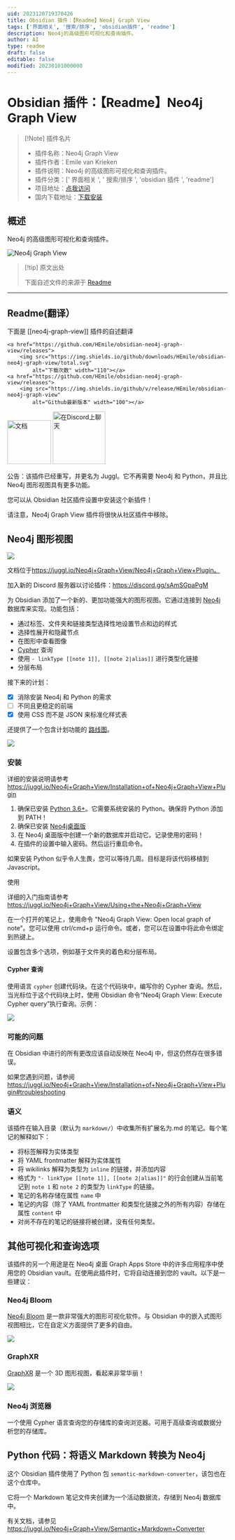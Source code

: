 ```yaml
---
uid: 2023120719370426
title: Obsidian 插件：【Readme】Neo4j Graph View
tags: ['界面相关', '搜索/排序', 'obsidian插件', 'readme']
description: Neo4j的高级图形可视化和查询插件。
author: AI
type: readme
draft: false
editable: false
modified: 20230101000000
---
```


# Obsidian 插件：【Readme】Neo4j Graph View

> [!Note] 插件名片
> - 插件名称：Neo4j Graph View
> - 插件作者：Emile van Krieken
> - 插件说明：Neo4j 的高级图形可视化和查询插件。
> - 插件分类：[' 界面相关 ', ' 搜索/排序 ', 'obsidian 插件 ', 'readme']
> - 项目地址：[点我访问](https://github.com/HEmile/obsidian-neo4j-graph-view)
> - 国内下载地址：[下载安装](https://pkmer.cn/products/plugin/pluginMarket/?neo4j-graph-view)

## 概述

Neo4j 的高级图形可视化和查询插件。

![Neo4j Graph View](https://cdn.pkmer.cn/covers/neo4j-graph-view.png!pkmer)

> [!tip] 原文出处
>
>下面自述文件的来源于 [Readme](https://ghproxy.net/https://raw.githubusercontent.com/HEmile/obsidian-neo4j-graph-view/main/README.md)
>

---

## Readme(翻译）

下面是 [[neo4j-graph-view]] 插件的自述翻译

<p align="left">

    <a href="https://github.com/HEmile/obsidian-neo4j-graph-view/releases">
        <img src="https://img.shields.io/github/downloads/HEmile/obsidian-neo4j-graph-view/total.svg"
            alt="下载次数" width="110"></a> 
    <a href="https://github.com/HEmile/obsidian-neo4j-graph-view/releases">
        <img src="https://img.shields.io/github/v/release/HEmile/obsidian-neo4j-graph-view"
            alt="Github最新版本" width="100"></a>
   <a href="https://juggl.io/Neo4j+Graph+View/Neo4j+Graph+View+Plugin">
        <img src="https://img.shields.io/badge/docs-Obsidian-blue"
            alt="文档" width="100"></a>
    <a href="https://discord.gg/sAmSGpaPgM">
        <img src="https://img.shields.io/discord/794500624163143720?logo=discord"
            alt="在Discord上聊天" width="120"></a>
</p>

公告：该插件已经重写，并更名为 Juggl。它不再需要 Neo4j 和 Python，并且比 Neo4j 图形视图具有更多功能。

您可以从 Obsidian 社区插件设置中安装这个新插件！

请注意，Neo4j Graph View 插件将很快从社区插件中移除。

## Neo4j 图形视图

![](https://cdn.pkmer.cn/covers/neo4j-graph-view_1_0.png!pkmer)

文档位于<https://juggl.io/Neo4j+Graph+View/Neo4j+Graph+View+Plugin。>

加入新的 Discord 服务器以讨论插件：<https://discord.gg/sAmSGpaPgM>

为 Obsidian 添加了一个新的、更加功能强大的图形视图。它通过连接到 [Neo4j](https://neo4j.com/) 数据库来实现。功能包括：

- 通过标签、文件夹和链接类型选择性地设置节点和边的样式
- 选择性展开和隐藏节点
- 在图形中查看图像
- [Cypher](https://neo4j.com/developer/cypher/) 查询
- 使用 `- linkType [[note 1]], [[note 2|alias]]` 进行类型化链接
- 分层布局

接下来的计划：

- [x] 消除安装 Neo4j 和 Python 的需求
- [ ] 不同且更稳定的前端
- [x] 使用 CSS 而不是 JSON 来标准化样式表

还提供了一个包含计划功能的 [路线图](https://juggl.io/Roadmap)。

![](https://cdn.pkmer.cn/covers/neo4j-graph-view_1_1.gif)

### 安装

详细的安装说明请参考<https://juggl.io/Neo4j+Graph+View/Installation+of+Neo4j+Graph+View+Plugin>

1. 确保已安装 [Python 3.6+](https://www.python.org/downloads/)。它需要系统安装的 Python。确保将 Python 添加到 PATH！
2. 确保已安装 [Neo4j桌面版](https://neo4j.com/download/)
3. 在 Neo4j 桌面版中创建一个新的数据库并启动它。记录使用的密码！
4. 在插件的设置中输入密码。然后运行重启命令。

如果安装 Python 似乎令人生畏，您可以等待几周。目标是将该代码移植到 Javascript。

使用

详细的入门指南请参考<https://juggl.io/Neo4j+Graph+View/Using+the+Neo4j+Graph+View>

在一个打开的笔记上，使用命令 "Neo4j Graph View: Open local graph of note"。您可以使用 ctrl/cmd+p 运行命令。或者，您可以在设置中将此命令绑定到热键上。

设置包含多个选项，例如基于文件夹的着色和分层布局。

#### Cypher 查询

使用语言 `cypher` 创建代码块。在这个代码块中，编写你的 Cypher 查询。然后，当光标位于这个代码块上时，使用 Obsidian 命令“Neo4j Graph View: Execute Cypher query”执行查询。示例：

![](https://cdn.pkmer.cn/covers/neo4j-graph-view_1_2.png!pkmer)

### 可能的问题

在 Obsidian 中进行的所有更改应该自动反映在 Neo4j 中，但这仍然存在很多错误。

如果您遇到问题，请参阅 <https://juggl.io/Neo4j+Graph+View/Installation+of+Neo4j+Graph+View+Plugin#troubleshooting>

### 语义

该插件在输入目录（默认为 `markdown/`）中收集所有扩展名为.md 的笔记。每个笔记的解释如下：

- 将标签解释为实体类型
- 将 YAML frontmatter 解释为实体属性
- 将 wikilinks 解释为类型为 `inline` 的链接，并添加内容
- 格式为 `"- linkType [[note 1]], [[note 2|alias]]"` 的行会创建从当前笔记到 `note 1` 和 `note 2` 的类型为 `linkType` 的链接。
- 笔记的名称存储在属性 `name` 中
- 笔记的内容（除了 YAML frontmatter 和类型化链接之外的所有内容）存储在属性 `content` 中
- 对尚不存在的笔记的链接将被创建，没有任何类型。

## 其他可视化和查询选项

该插件的另一个用途是在 Neo4j 桌面 Graph Apps Store 中的许多应用程序中使用您的 Obsidian vault。在使用此插件时，它将自动连接到您的 vault。以下是一些建议：

### Neo4j Bloom

[Neo4j Bloom](https://neo4j.com/product/bloom/) 是一款非常强大的图形可视化软件。与 Obsidian 中的嵌入式图形视图相比，它在自定义方面提供了更多的自由。

![](https://cdn.pkmer.cn/covers/neo4j-graph-view_1_3.jpeg!pkmer)

### GraphXR

[GraphXR](https://www.kineviz.com/) 是一个 3D 图形视图，看起来非常华丽！

![](https://cdn.pkmer.cn/covers/neo4j-graph-view_1_4.gif)

### Neo4j 浏览器

一个使用 Cypher 语言查询您的存储库的查询浏览器。可用于高级查询或数据分析您的存储库。

## Python 代码：将语义 Markdown 转换为 Neo4j

这个 Obsidian 插件使用了 Python 包 `semantic-markdown-converter`，该包也在这个仓库中。

它将一个 Markdown 笔记文件夹创建为一个活动数据流，存储到 Neo4j 数据库中。

有关文档，请参见<https://juggl.io/Neo4j+Graph+View/Semantic+Markdown+Converter>
